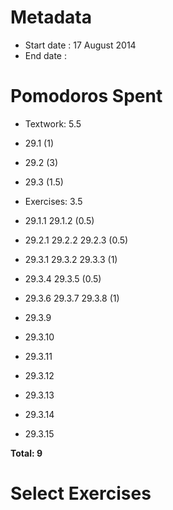 Metadata
=========

- Start date : 17 August 2014
- End date : 

Pomodoros Spent
===============

- Textwork: 5.5
 - 29.1 (1)
 - 29.2 (3)
 - 29.3 (1.5)

- Exercises: 3.5
 - 29.1.1 29.1.2 (0.5)
 - 29.2.1 29.2.2 29.2.3 (0.5)
 - 29.3.1 29.3.2 29.3.3 (1)
 - 29.3.4 29.3.5 (0.5)
 - 29.3.6 29.3.7 29.3.8 (1)
 - 29.3.9
 - 29.3.10
 - 29.3.11
 - 29.3.12
 - 29.3.13
 - 29.3.14
 - 29.3.15

**Total: 9**

Select Exercises
================
